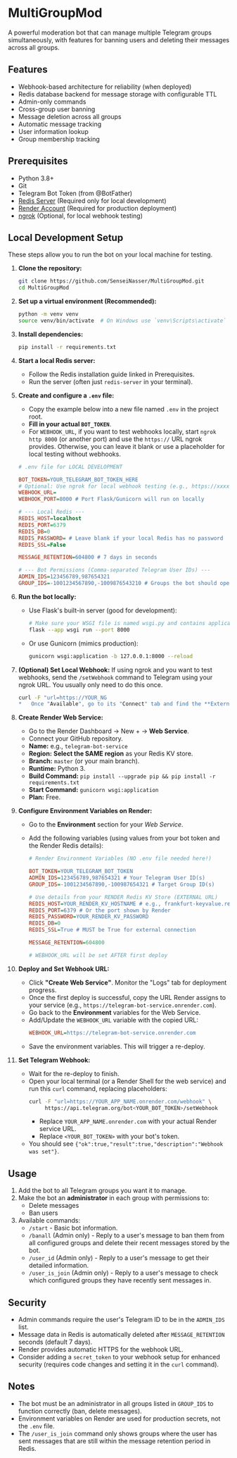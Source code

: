 # MultiGroupMod

A powerful moderation bot that can manage multiple Telegram groups simultaneously, with features for banning users and deleting their messages across all groups.

## Features

- Webhook-based architecture for reliability (when deployed)
- Redis database backend for message storage with configurable TTL
- Admin-only commands
- Cross-group user banning
- Message deletion across all groups
- Automatic message tracking
- User information lookup
- Group membership tracking

## Prerequisites

- Python 3.8+
- Git
- Telegram Bot Token (from @BotFather)
- [Redis Server](https://redis.io/docs/getting-started/installation/) (Required only for local development)
- [Render Account](https://dashboard.render.com/) (Required for production deployment)
- [ngrok](https://ngrok.com/download) (Optional, for local webhook testing)

## Local Development Setup

These steps allow you to run the bot on your local machine for testing.

1.  **Clone the repository:**
    ```bash
    git clone https://github.com/SenseiNasser/MultiGroupMod.git
    cd MultiGroupMod
    ```

2.  **Set up a virtual environment (Recommended):**
    ```bash
    python -m venv venv
    source venv/bin/activate  # On Windows use `venv\Scripts\activate`
    ```

3.  **Install dependencies:**
    ```bash
    pip install -r requirements.txt
    ```

4.  **Start a local Redis server:**
    *   Follow the Redis installation guide linked in Prerequisites.
    *   Run the server (often just `redis-server` in your terminal).

5.  **Create and configure a `.env` file:**
    *   Copy the example below into a new file named `.env` in the project root.
    *   **Fill in your actual `BOT_TOKEN`**.
    *   For `WEBHOOK_URL`, if you want to test webhooks locally, start `ngrok http 8000` (or another port) and use the `https://` URL ngrok provides. Otherwise, you can leave it blank or use a placeholder for local testing without webhooks.

    ```ini
    # .env file for LOCAL DEVELOPMENT

    BOT_TOKEN=YOUR_TELEGRAM_BOT_TOKEN_HERE
    # Optional: Use ngrok for local webhook testing (e.g., https://xxxxx.ngrok.io)
    WEBHOOK_URL=
    WEBHOOK_PORT=8000 # Port Flask/Gunicorn will run on locally

    # --- Local Redis ---
    REDIS_HOST=localhost
    REDIS_PORT=6379
    REDIS_DB=0
    REDIS_PASSWORD= # Leave blank if your local Redis has no password
    REDIS_SSL=False

    MESSAGE_RETENTION=604800 # 7 days in seconds

    # --- Bot Permissions (Comma-separated Telegram User IDs) ---
    ADMIN_IDS=123456789,987654321
    GROUP_IDS=-1001234567890,-1009876543210 # Groups the bot should operate in
    ```

6.  **Run the bot locally:**
    *   Use Flask's built-in server (good for development):
        ```bash
        # Make sure your WSGI file is named wsgi.py and contains application = flask_app
        flask --app wsgi run --port 8000
        ```
    *   Or use Gunicorn (mimics production):
        ```bash
        gunicorn wsgi:application -b 127.0.0.1:8000 --reload
        ```

7.  **(Optional) Set Local Webhook:** If using ngrok and you want to test webhooks, send the `/setWebhook` command to Telegram using your ngrok URL. You usually only need to do this once.
    ```bash
    curl -F "url=https://YOUR_NG
    *   Once "Available", go to its "Connect" tab and find the **External Connection URL** (`rediss://...`). Note the **Hostname** and **Password**. Add `0.0.0.0/0` to the **Access Control** list on the "Info" tab.

3.  **Create Render Web Service:**
    *   Go to the Render Dashboard -> New + -> **Web Service**.
    *   Connect your GitHub repository.
    *   **Name:** e.g., `telegram-bot-service`
    *   **Region:** **Select the SAME region** as your Redis KV store.
    *   **Branch:** `master` (or your main branch).
    *   **Runtime:** Python 3.
    *   **Build Command:** `pip install --upgrade pip && pip install -r requirements.txt`
    *   **Start Command:** `gunicorn wsgi:application`
    *   **Plan:** Free.

4.  **Configure Environment Variables on Render:**
    *   Go to the **Environment** section for your *Web Service*.
    *   Add the following variables (using values from your bot token and the Render Redis details):

        ```ini
        # Render Environment Variables (NO .env file needed here!)

        BOT_TOKEN=YOUR_TELEGRAM_BOT_TOKEN
        ADMIN_IDS=123456789,987654321 # Your Telegram User ID(s)
        GROUP_IDS=-1001234567890,-100987654321 # Target Group ID(s)

        # Use details from your RENDER Redis KV Store (EXTERNAL URL)
        REDIS_HOST=YOUR_RENDER_KV_HOSTNAME # e.g., frankfurt-keyvalue.render.com
        REDIS_PORT=6379 # Or the port shown by Render
        REDIS_PASSWORD=YOUR_RENDER_KV_PASSWORD
        REDIS_DB=0
        REDIS_SSL=True # MUST be True for external connection

        MESSAGE_RETENTION=604800

        # WEBHOOK_URL will be set AFTER first deploy
        ```

5.  **Deploy and Set Webhook URL:**
    *   Click **"Create Web Service"**. Monitor the "Logs" tab for deployment progress.
    *   Once the first deploy is successful, copy the URL Render assigns to your service (e.g., `https://telegram-bot-service.onrender.com`).
    *   Go back to the **Environment** variables for the Web Service.
    *   Add/Update the `WEBHOOK_URL` variable with the copied URL:
        ```ini
        WEBHOOK_URL=https://telegram-bot-service.onrender.com
        ```
    *   Save the environment variables. This will trigger a re-deploy.

6.  **Set Telegram Webhook:**
    *   Wait for the re-deploy to finish.
    *   Open your local terminal (or a Render Shell for the web service) and run this `curl` command, replacing placeholders:
        ```bash
        curl -F "url=https://YOUR_APP_NAME.onrender.com/webhook" \
             https://api.telegram.org/bot<YOUR_BOT_TOKEN>/setWebhook
        ```
        *   Replace `YOUR_APP_NAME.onrender.com` with your actual Render service URL.
        *   Replace `<YOUR_BOT_TOKEN>` with your bot's token.
    *   You should see `{"ok":true,"result":true,"description":"Webhook was set"}`.

## Usage

1.  Add the bot to all Telegram groups you want it to manage.
2.  Make the bot an **administrator** in each group with permissions to:
    *   Delete messages
    *   Ban users
3.  Available commands:
    *   `/start` - Basic bot information.
    *   `/banall` (Admin only) - Reply to a user's message to ban them from all configured groups and delete their recent messages stored by the bot.
    *   `/user_id` (Admin only) - Reply to a user's message to get their detailed information.
    *   `/user_is_join` (Admin only) - Reply to a user's message to check which configured groups they have recently sent messages in.

## Security

- Admin commands require the user's Telegram ID to be in the `ADMIN_IDS` list.
- Message data in Redis is automatically deleted after `MESSAGE_RETENTION` seconds (default 7 days).
- Render provides automatic HTTPS for the webhook URL.
- Consider adding a `secret_token` to your webhook setup for enhanced security (requires code changes and setting it in the `curl` command).

## Notes

- The bot must be an administrator in all groups listed in `GROUP_IDS` to function correctly (ban, delete messages).
- Environment variables on Render are used for production secrets, not the `.env` file.
- The `/user_is_join` command only shows groups where the user has sent messages that are still within the message retention period in Redis.